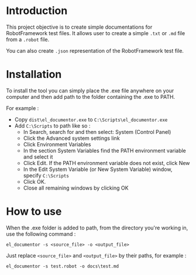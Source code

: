 # Introduction 
This project objective is to create simple documentations for RobotFramework test files. 
It allows user to create a simple `.txt` or `.md` file from a `.robot` file.  

You can also create `.json` representation of the RobotFramework test file.

# Installation
To install the tool you can simply place the .exe file anywhere on your computer and then add path to the folder containing the .exe to PATH.

For example :
- Copy `dist\el_documentor.exe` to `C:\Scripts\el_documentor.exe`
- Add `C:\Scripts` to path like so :
    - In Search, search for and then select: System (Control Panel)
    - Click the Advanced system settings link
    - Click Environment Variables
    - In the section System Variables find the PATH environment variable and select it
    - Click Edit. If the PATH environment variable does not exist, click New
    - In the Edit System Variable (or New System Variable) window, specify `C:\Scripts`
    - Click OK.
    - Close all remaining windows by clicking OK

# How to use
When the .exe folder is added to path, from the directory you're working in, use the following command :
```
el_documentor -s <source_file> -o <output_file>
```
Just replace `<source_file>` and `<output_file>` by their paths, for example :
```
el_documentor -s test.robot -o docs\test.md
```